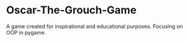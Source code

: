 # Oscar-The-Grouch-Game
A game created for inspirational and educational purposes. Focusing on OOP in pygame. 
